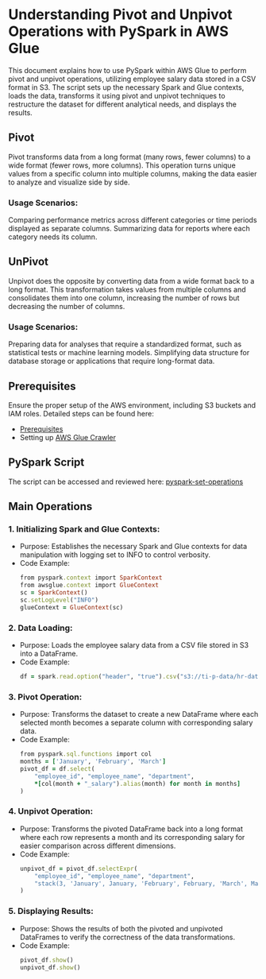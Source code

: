 # Understanding Pivot and Unpivot Operations with PySpark in AWS Glue

This document explains how to use PySpark within AWS Glue to perform pivot and unpivot operations, utilizing employee salary data stored in a CSV format in S3. The script sets up the necessary Spark and Glue contexts, loads the data, transforms it using pivot and unpivot techniques to restructure the dataset for different analytical needs, and displays the results.

## Pivot 
Pivot transforms data from a long format (many rows, fewer columns) to a wide format (fewer rows, more columns). This operation turns unique values from a specific column into multiple columns, making the data easier to analyze and visualize side by side.

### Usage Scenarios:

Comparing performance metrics across different categories or time periods displayed as separate columns.
Summarizing data for reports where each category needs its column.

## UnPivot
Unpivot does the opposite by converting data from a wide format back to a long format. This transformation takes values from multiple columns and consolidates them into one column, increasing the number of rows but decreasing the number of columns.

### Usage Scenarios:

Preparing data for analyses that require a standardized format, such as statistical tests or machine learning models.
Simplifying data structure for database storage or applications that require long-format data.

## Prerequisites

Ensure the proper setup of the AWS environment, including S3 buckets and IAM roles. Detailed steps can be found here:

* [Prerequisites](/prerequisites.md)
* Setting up [AWS Glue Crawler](/aws-glue-crawler.md)

##  PySpark Script 
The script can be accessed and reviewed here:
[pyspark-set-operations](../glue-code/ti-pyspark-pivot-unpivot.py)

## Main Operations

### 1. Initializing Spark and Glue Contexts:
* Purpose: Establishes the necessary Spark and Glue contexts for data manipulation with logging set to INFO to control verbosity.
* Code Example:
  ```ruby
  from pyspark.context import SparkContext
  from awsglue.context import GlueContext
  sc = SparkContext()
  sc.setLogLevel("INFO")
  glueContext = GlueContext(sc)
  ```
### 2. Data Loading:
* Purpose: Loads the employee salary data from a CSV file stored in S3 into a DataFrame.
* Code Example:
  ```ruby
  df = spark.read.option("header", "true").csv("s3://ti-p-data/hr-data/employee_dept/")
  ```
### 3. Pivot Operation:
* Purpose: Transforms the dataset to create a new DataFrame where each selected month becomes a separate column with corresponding salary data.
* Code Example:
  ```ruby
  from pyspark.sql.functions import col
  months = ['January', 'February', 'March']
  pivot_df = df.select(
      "employee_id", "employee_name", "department",
      *[col(month + "_salary").alias(month) for month in months]
  )
  ```
### 4. Unpivot Operation:
* Purpose: Transforms the pivoted DataFrame back into a long format where each row represents a month and its corresponding salary for easier comparison across different dimensions.
* Code Example:
  ```ruby
  unpivot_df = pivot_df.selectExpr(
      "employee_id", "employee_name", "department",
      "stack(3, 'January', January, 'February', February, 'March', March) as (month, salary)"
  )
  ```
### 5. Displaying Results:
* Purpose: Shows the results of both the pivoted and unpivoted DataFrames to verify the correctness of the data transformations.
* Code Example:
  ```ruby
  pivot_df.show()
  unpivot_df.show()
  ```
